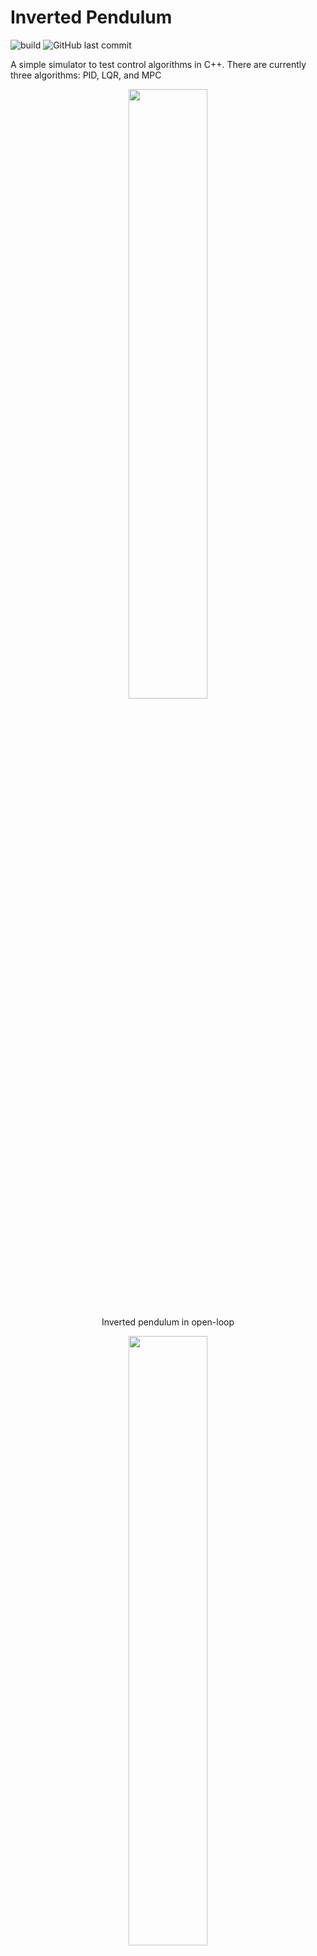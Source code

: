 # Inverted Pendulum
![build](https://github.com/jasleon/Inverted-Pendulum/actions/workflows/main.yml/badge.svg)
![GitHub last commit](https://img.shields.io/github/last-commit/jasleon/Inverted-Pendulum)

A simple simulator to test control algorithms in C++. There are currently three algorithms: PID, LQR, and MPC

<p align="center">
  <img src="img/carpole-free.gif" width=50% height=50%/>
</p>
<p align="center">
    Inverted pendulum in open-loop
</p>

<p align="center">
  <img src="img/cartpole-pid.gif" width=50% height=50%/>
</p>
<p align="center">
    Inverted pendulum in closed-loop with PID
</p>

<p align="center">
  <img src="img/cartpole-lqr.gif" width=50% height=50%/>
</p>
<p align="center">
    Inverted pendulum in closed-loop with LQR
</p>

## Dependencies
- cmake
- make
- gcc/g++
- [eigen](https://eigen.tuxfamily.org/index.php?title=Main_Page) (needs to  be copied to /usr/local/include directory)
- [libmpc++](https://github.com/nicolapiccinelli/libmpc) (even though libmpc++ is header only, it needs to be installed using `make install` to work in this project)
- [sfml](https://www.sfml-dev.org/)
- [googletest](https://github.com/google/googletest) (optional)
- [sciplot](https://github.com/sciplot/sciplot) (optional)

## Build Instructions
1. Clone this repo.
2. Make a build directory: `mkdir build && cd build`
3. Compile: `cmake .. && make`
4. Run it: `./cartpole` or `./cartpole_visual` to see graphics
5. If you need to adjust some of the parameters, simply modify the `game/params.json` file without the need for recompiling.

## Guidelines
- [Google's C++ style guide](https://google.github.io/styleguide/cppguide.html)
- [Udacity Git Commit Message Style Guide](http://udacity.github.io/git-styleguide/)

## References
### Projects
- [CartPole-v1](https://gym.openai.com/envs/CartPole-v1/)
- [Riccati_Solver](https://github.com/TakaHoribe/Riccati_Solver)
- [libmpc++](https://github.com/nicolapiccinelli/libmpc)
### Tutorials
- [Install SFML in Linux](https://www.sfml-dev.org/tutorials/2.5/start-linux.php)
- [Install sciplot](https://sciplot.github.io/installation/)
### Books
- Åström, K. J., & Murray, R. M. (2021). *Feedback systems: An introduction for scientists and engineers* (2nd ed.). Princeton University Press. ([online](https://fbswiki.org/wiki/index.php/Feedback_Systems:_An_Introduction_for_Scientists_and_Engineers))
